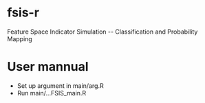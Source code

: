 # fsis-r
Feature Space Indicator Simulation -- Classification and Probability Mapping
# User mannual
* Set up argument in main/arg.R
* Run main/...FSIS_main.R

